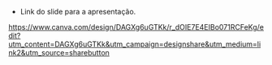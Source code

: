 * Link do slide para a apresentação.

https://www.canva.com/design/DAGXg6uGTKk/r_dOIE7E4EIBo071RCFeKg/edit?utm_content=DAGXg6uGTKk&utm_campaign=designshare&utm_medium=link2&utm_source=sharebutton

